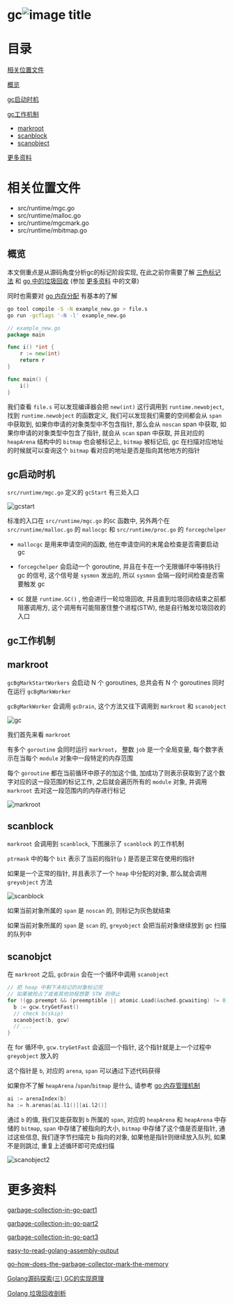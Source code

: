 # gc![image title](http://www.zpoint.xyz:8080/count/tag.svg?url=github%2Fgo-Internals%2F/runtime/gc_cn)

# 目录

[相关位置文件](#相关位置文件)

[概览](#概览)

[gc启动时机](#gc启动时机)

[gc工作机制](#gc工作机制)

* [markroot](#markroot)
* [scanblock](#scanblock)
* [scanobject](#scanobject)

[更多资料](#更多资料)

# 相关位置文件

* src/runtime/mgc.go
* src/runtime/malloc.go
* src/runtime/mgcmark.go
* src/runtime/mbitmap.go

## 概览

本文侧重点是从源码角度分析gc的标记阶段实现, 在此之前你需要了解 [三色标记法](https://pusher.github.io/tricolor-gc-visualization/) 和 [go 中的垃圾回收](https://www.ardanlabs.com/blog/2018/12/garbage-collection-in-go-part1-semantics.html) (参加 [更多资料](#更多资料) 中的文章)

同时也需要对 [go 内存分配](https://github.com/zpoint/Go-Internals/blob/master/runtime/memory_management/memory_management_cn.md)  有基本的了解

```bash
go tool compile -S -N example_new.go > file.s
go run -gcflags '-N -l' example_new.go
```

```go
// example_new.go
package main

func i() *int {
	r := new(int)
	return r
}

func main() {
	i()
}
```

我们查看 `file.s` 可以发现编译器会把 `new(int)` 这行调用到 `runtime.newobject`,  找到 `runtime.newobject` 的函数定义, 我们可以发现我们需要的空间都会从 `span` 中获取到, 如果你申请的对象类型中不包含指针, 那么会从 `noscan`  span 中获取, 如果你申请的对象类型中包含了指针, 就会从 `scan` span 中获取, 并且对应的  `heapArena` 结构中的 `bitmap` 也会被标记上,  `bitmap` 被标记后, gc 在扫描对应地址的时候就可以查询这个 `bitmap` 看对应的地址是否是指向其他地方的指针

## gc启动时机

 `src/runtime/mgc.go` 定义的 `gcStart`   有三处入口

![gcstart](./gcstart.png)

标准的入口在 `src/runtime/mgc.go` 的`GC` 函数中, 另外两个在  `src/runtime/malloc.go` 的 `mallocgc`  和 `src/runtime/proc.go` 的 `forcegchelper`

* `mallocgc` 是用来申请空间的函数, 他在申请空间的末尾会检查是否需要启动 gc

* `forcegchelper` 会启动一个 goroutine, 并且在卡在一个无限循环中等待执行 gc 的信号, 这个信号是 `sysmon` 发出的, 所以 `sysmon` 会隔一段时间检查是否需要触发 gc
* `GC` 就是 `runtime.GC()` , 他会进行一轮垃圾回收, 并且直到垃圾回收结束之前都阻塞调用方, 这个调用有可能阻塞住整个进程(STW), 他是自行触发垃圾回收的入口

## gc工作机制

## markroot

`gcBgMarkStartWorkers` 会启动 N 个 goroutines, 总共会有 N 个 goroutines 同时在运行 `gcBgMarkWorker` 

`gcBgMarkWorker`  会调用 `gcDrain`, 这个方法又往下调用到 `markroot` 和 `scanobject`

![gc](./gc.png)

我们首先来看 `markroot` 

有多个 `goroutine` 会同时运行 `markroot`， 整数 `job` 是一个全局变量, 每个数字表示在当每个 `module`  对象中一段特定的内存范围

每个 `goroutine` 都在当前循环中原子的加这个值, 加成功了则表示获取到了这个数字对应的这一段范围的标记工作, 之后就会遍历所有的 `module` 对象, 并调用 `markroot` 去对这一段范围内的内存进行标记

![markroot](./markroot.png)

## scanblock

`markroot` 会调用到 `scanblock`, 下图展示了 `scanblock` 的工作机制

`ptrmask` 中的每个 `bit` 表示了当前的指针(`p` ) 是否是正常在使用的指针

如果是一个正常的指针, 并且表示了一个 `heap` 中分配的对象, 那么就会调用 `greyobject`  方法

![scanblock](./scanblock.png)

如果当前对象所属的 `span` 是 `noscan` 的, 则标记为灰色就结束

如果当前对象所属的 `span` 是 `scan` 的,  `greyobject` 会把当前对象继续放到 gc 扫描的队列中

## scanobjct

在 `markroot` 之后, `gcDrain` 会在一个循环中调用 `scanobject`

```go
// 把 heap 中剩下未标记的对象标记完 
// 如果被抢占了或者其他协程想要 STW 则停止
for !(gp.preempt && (preemptible || atomic.Load(&sched.gcwaiting) != 0)) {
  b := gcw.tryGetFast()
  // check b(skip)
  scanobject(b, gcw)
  // ...
}
```

在 for 循环中, `gcw.tryGetFast` 会返回一个指针, 这个指针就是上一个过程中 `greyobject` 放入的

这个指针是 `b`, 对应的 `arena`, `span` 可以通过下述代码获得 

如果你不了解 `heapArena` /`span`/`bitmap`  是什么, 请参考 [go 内存管理机制](https://github.com/zpoint/Go-Internals/blob/master/runtime/memory_management/memory_management_cn.md)

```go
ai := arenaIndex(b)
ha := h.arenas[ai.l1()][ai.l2()]
```



通过 `b`  的值, 我们又能获取到 `b` 所属的 `span`, 对应的 `heapArena` 和 `heapArena` 中存储的 `bitmap`, `span` 中存储了被指向的大小, `bitmap` 中存储了这个值是否是指针, 通过这些信息, 我们逐字节扫描完 b 指向的对象, 如果他是指针则继续放入队列, 如果不是则跳过, 重复上述循环即可完成扫描

![scanobject2](./scanobject2.png)

# 更多资料

[garbage-collection-in-go-part1](https://www.ardanlabs.com/blog/2018/12/garbage-collection-in-go-part1-semantics.html)

[garbage-collection-in-go-part2](https://www.ardanlabs.com/blog/2019/05/garbage-collection-in-go-part2-gctraces.html)

[garbage-collection-in-go-part3](https://www.ardanlabs.com/blog/2019/07/garbage-collection-in-go-part3-gcpacing.html)

[easy-to-read-golang-assembly-output](https://stackoverflow.com/questions/23789951/easy-to-read-golang-assembly-output)

[go-how-does-the-garbage-collector-mark-the-memory](https://medium.com/a-journey-with-go/go-how-does-the-garbage-collector-mark-the-memory-72cfc12c6976)

[Golang源码探索(三) GC的实现原理](https://www.cnblogs.com/zkweb/p/7880099.html)

[Golang 垃圾回收剖析](http://legendtkl.com/2017/04/28/golang-gc/)

